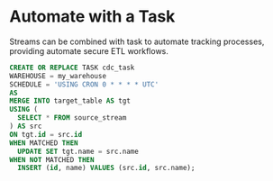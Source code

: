# Automate with a Task

Streams can be combined with task to automate tracking processes, providing automate secure ETL workflows.

```sql
CREATE OR REPLACE TASK cdc_task
WAREHOUSE = my_warehouse
SCHEDULE = 'USING CRON 0 * * * * UTC'
AS
MERGE INTO target_table AS tgt
USING (
  SELECT * FROM source_stream
) AS src
ON tgt.id = src.id
WHEN MATCHED THEN
  UPDATE SET tgt.name = src.name
WHEN NOT MATCHED THEN
  INSERT (id, name) VALUES (src.id, src.name);
```
